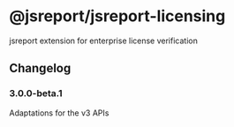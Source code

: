 # @jsreport/jsreport-licensing
jsreport extension for enterprise license verification

## Changelog

### 3.0.0-beta.1

Adaptations for the v3 APIs

